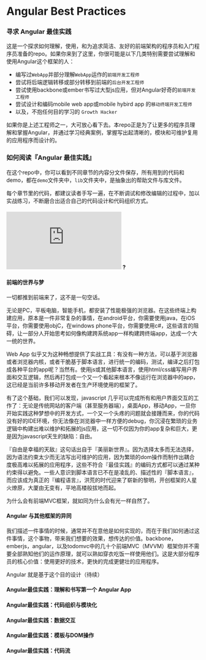 # Angular Best Practices

### 寻求 Angular 最佳实践

这是一个探求如何理解，使用，和为追求简洁、友好的前端架构的程序员和入门程序员准备的repo。如果你来到了这里，你很可能是以下几类特别需要尝试理解和使用Angular这个框架的人：

- 编写过`WebApp`并部分理解`WebApp`运作的`前端开发工程师`
- 尝试将后端逻辑转移或部分转移到前端的`后台开发工程师`
- 尝试使用backbone或ember书写过大型js应用，但对Angular好奇的`前端开发工程师`
- 尝试设计和编码mobile web app或mobile hybird app 的`移动终端开发工程师`
- 以及，不抱任何目的学习的 `Growth Hacker`

如果你是上述工程师之一，大可放心看下去。本repo正是为了让更多的程序员理解和掌握Angular，并通过学习经典案例，掌握写出起清晰的，模块和可维护复用的应用程序而设计的。

### 如何阅读『Angular 最佳实践』

在这个repo中，你可以看到不同章节的内容分文件保存，所有用到的代码和demo，都在`demo`文件夹中，`lib`文件夹中，是抽象出的帮助文件与库文件。

每个章节里的代码，都建议读者手写一遍，在不断调试和修改编辑的过程中，加以实战练习，不断磨合出适合自己的代码设计和代码组织方式。

#### ![为什么会有前端框架](https://github.com/turingou/Angular-Best-Practices/blob/master/%E4%B8%BA%E4%BB%80%E4%B9%88%E4%BC%9A%E6%9C%89%E5%89%8D%E7%AB%AF%E6%A1%86%E6%9E%B6.md) ?

#### 前端的世界与梦

一切都推到前端来了，这不是一句空话。

无论是PC，平板电脑，智能手机，都安装了性能极强的浏览器。在这些终端上构建应用，原本是一件非常复杂的事情，在android平台，你需要使用java，在iOS平台，你需要使用objC，在windows phone平台，你需要使用c#，这些语言的阻碍，让一部分人开始思考如何像构建跨系统app一样构建跨终端app，达成一个大一统的世界。

Web App 似乎又为这种畅想提供了实战工具：有没有一种方法，可以基于浏览器或者浏览器内核，或者干脆基于脚本语言，进行统一的编码，测试，编译之后打包成各种平台的app呢？当然有。使用js或其他脚本语言，使用html/css编写用户界面和交互逻辑，然后再打包成一个又一个看起来根本不像运行在浏览器中的app，这已经是当前许多移动开发者在生产环境使用的框架了。

有了这个基础，我们可以发现，javascript 几乎可以完成所有和用户界面交互的工作了：无论是传统网站的客户端（甚至服务器端），桌面App，移动App，一旦你开始实践这种梦想中的开发方式，一个又一个头疼的问题就会接踵而来，你的代码没有好的IDE环境，你无法像在浏览器中一样方便的debug，你沉浸在繁琐的业务逻辑中构建出难以维护和拓展的js应用，这一切不仅因为你的app复杂和巨大，更是因为javascript天生的缺陷：自由。

『自由是幸福的天敌』这句话出自于『美丽新世界』。因为选择太多而无法选择，因为语法约束太少而无法写出可维护的应用，因为繁琐的dom操作而制作出耦合度极高难以拓展的应用程序，这些不符合『最佳实践』的编码方式都可以通过某种约束得以避免。一些人意识到脚本语言已不在是凌乱的、描述性的『脚本语言』，而应该成为真正的『编程语言』，洪荒的时代迎来了崭新的黎明，开创框架的人星火燎原，大厦由无变有，平地高楼般拔地而起。

为什么会有前端MVC框架，就如同为什么会有光一样自然了。

#### Angular 与其他框架的异同

我们描述一件事情的时候，通常并不在意他是如何实现的，而在于我们如何通过这件事情，这个事物，带来我们想要的效果，想传达的价值。backbone，emberjs，angular，以及todomvc中的几十个前端MVC（MVVM）框架你并不需要全部熟知他们的运作原理，就可以熟如穿衣吃饭一样使用他们。这是大部分程序员的核心价值：使用更好的技术，更快的完成更健壮的应用程序。

Angular 就是基于这个目的设计（待续）

#### Angular最佳实践：理解和书写第一个 Angular App

#### Angular最佳实践：代码组织与模块化

#### Angular最佳实践：数据交互

#### Angular最佳实践：模板与DOM操作

#### Angular最佳实践：代码流





